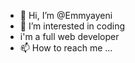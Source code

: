 - 👋 Hi, I’m @Emmyayeni
- 👀 I’m interested in coding 
- i'm a full web developer
- 📫 How to reach me ...

<!---
Emmyayeni/Emmyayeni is a ✨ special ✨ repository because its `README.md` (this file) appears on your GitHub profile.
You can click the Preview link to take a look at your changes.
--->
